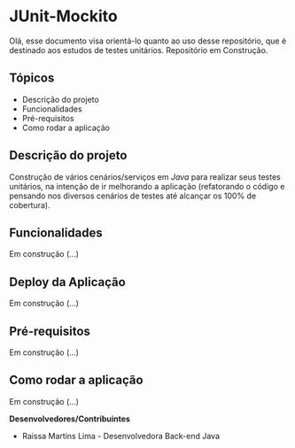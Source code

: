 # JUnit-Mockito
Olá, esse documento visa orientá-lo quanto ao uso desse repositório, que é destinado aos estudos de testes unitários. 
Repositório em Construção.

## Tópicos

- Descrição do projeto
- Funcionalidades
- Pré-requisitos
- Como rodar a aplicação

## Descrição do projeto

Construção de vários cenários/serviços em *Java* para realizar seus testes unitários, na intenção de ir melhorando a aplicação (refatorando o código e pensando nos diversos cenários de testes até alcançar os 100% de cobertura).

## Funcionalidades

Em construção (...)

## Deploy da Aplicação

Em construção (...)

## Pré-requisitos

Em construção (...)

## Como rodar a aplicação

Em construção (...)

**Desenvolvedores/Contribuintes**

- Raissa Martins Lima - Desenvolvedora Back-end Java
